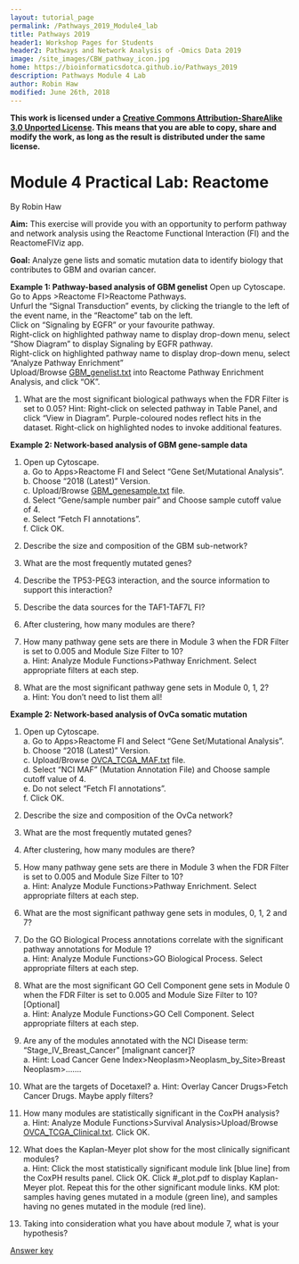 ```yaml
---
layout: tutorial_page
permalink: /Pathways_2019_Module4_lab
title: Pathways 2019
header1: Workshop Pages for Students
header2: Pathways and Network Analysis of -Omics Data 2019
image: /site_images/CBW_pathway_icon.jpg
home: https://bioinformaticsdotca.github.io/Pathways_2019
description: Pathways Module 4 Lab
author: Robin Haw
modified: June 26th, 2018
---
```


**This work is licensed under a [Creative Commons Attribution-ShareAlike 3.0 Unported License](http://creativecommons.org/licenses/by-sa/3.0/deed.en_US). This means that you are able to copy, share and modify the work, as long as the result is distributed under the same license.**

# Module 4 Practical Lab: Reactome

By Robin Haw

**Aim:** This exercise will provide you with an opportunity to perform pathway and network analysis using the Reactome Functional Interaction (FI) and the ReactomeFIViz app. 

**Goal:** Analyze gene lists and somatic mutation data to identify biology that contributes to GBM and ovarian cancer.

**Example 1: Pathway-based analysis of GBM genelist**
Open up Cytoscape.   
Go to Apps >Reactome FI>Reactome Pathways.    
Unfurl the “Signal Transduction” events, by clicking the triangle to the left of the event name, in the “Reactome” tab on the left.   
Click on “Signaling by EGFR” or your favourite pathway.   
Right-click on highlighted pathway name to display drop-down menu, select “Show Diagram” to display Signaling by EGFR pathway.  
Right-click on highlighted pathway name to display drop-down menu, select “Analyze Pathway Enrichment”   
Upload/Browse [GBM_genelist.txt](https://raw.githubusercontent.com/bioinformaticsdotca/HT-Biology_2017/master/GBM_genelist.txt) into Reactome Pathway Enrichment Analysis, and click “OK”.   

1.	What are the most significant biological pathways when the FDR Filter is set to 0.05?
Hint: Right-click on selected pathway in Table Panel, and click “View in Diagram”. Purple-coloured nodes reflect hits in the dataset. Right-click on highlighted nodes to invoke additional features.


**Example 2: Network-based analysis of GBM gene-sample data** 
1. Open up Cytoscape.   
a.	Go to Apps>Reactome FI and Select “Gene Set/Mutational Analysis”.    
b.	Choose “2018 (Latest)” Version.   
c.	Upload/Browse [GBM_genesample.txt](https://raw.githubusercontent.com/bioinformaticsdotca/HT-Biology_2017/master/GBM_genesample.txt) file.   
d.	Select “Gene/sample number pair” and Choose sample cutoff value of 4.   
e.	Select “Fetch FI annotations”.   
f.	Click OK.  

2.	Describe the size and composition of the GBM sub-network?  
3.	What are the most frequently mutated genes?
4.	Describe the TP53-PEG3 interaction, and the source information to support this interaction?  
5.	Describe the data sources for the TAF1-TAF7L FI?  
6.	After clustering, how many modules are there?   
7.	How many pathway gene sets are there in Module 3 when the FDR Filter is set to 0.005 and Module Size Filter to 10?   
a.	Hint: Analyze Module Functions>Pathway Enrichment. Select appropriate filters at each step.  
8.	What are the most significant pathway gene sets in Module 0, 1, 2?  
a.	Hint: You don’t need to list them all!   

**Example 2: Network-based analysis of OvCa somatic mutation**   
1.	Open up Cytoscape.   
a.	Go to Apps>Reactome FI and Select “Gene Set/Mutational Analysis”.    
b.	Choose “2018 (Latest)” Version.   
c.	Upload/Browse [OVCA_TCGA_MAF.txt](https://raw.githubusercontent.com/bioinformatics-ca/bioinformatics-ca.github.io/master/2016_workshops/cancer/OVCA_TCGA_MAF.txt) file.   
d.	Select “NCI MAF” (Mutation Annotation File) and Choose sample cutoff value of 4.   
e.	Do not select “Fetch FI annotations”.   
f.	Click OK.  

2.	Describe the size and composition of the OvCa network?  
3.	What are the most frequently mutated genes?  
4.	After clustering, how many modules are there?   
5.	How many pathway gene sets are there in Module 3 when the FDR Filter is set to 0.005 and Module Size Filter to 10?  
a.	Hint: Analyze Module Functions>Pathway Enrichment. Select appropriate filters at each step.  
6.	What are the most significant pathway gene sets in modules, 0, 1, 2 and 7?   
7.	Do the GO Biological Process annotations correlate with the significant pathway annotations for Module 1?   
a.	Hint: Analyze Module Functions>GO Biological Process. Select appropriate filters at each step.  
8.	What are the most significant GO Cell Component gene sets in Module 0 when the FDR Filter is set to 0.005 and Module Size Filter to 10? [Optional]  
a.	Hint: Analyze Module Functions>GO Cell Component. Select appropriate filters at each step.  
9.	Are any of the modules annotated with the NCI Disease term: “Stage_IV_Breast_Cancer” [malignant cancer]?  
a.	Hint: Load Cancer Gene Index>Neoplasm>Neoplasm_by_Site>Breast Neoplasm>…….  
10.	What are the targets of Docetaxel?
a.	Hint: Overlay Cancer Drugs>Fetch Cancer Drugs. Maybe apply filters? 
11.	How many modules are statistically significant in the CoxPH analysis?   
a.	Hint: Analyze Module Functions>Survival Analysis>Upload/Browse [OVCA_TCGA_Clinical.txt](https://raw.githubusercontent.com/bioinformatics-ca/bioinformatics-ca.github.io/master/2016_workshops/cancer/OVCA_TCGA_Clinical.txt). Click OK.  
12.	What does the Kaplan-Meyer plot show for the most clinically significant modules?  
a.	Hint: Click the most statistically significant module link [blue line] from the CoxPH results panel. Click OK. Click #_plot.pdf to display Kaplan-Meyer plot. Repeat this for the other significant module links. KM plot: samples having genes mutated in a module (green line), and samples having no genes mutated in the module (red line).    
13. Taking into consideration what you have about module 7, what is your hypothesis?

[Answer key](https://bioinformaticsdotca.github.io/Pathways_2019_Module4_lab_answers)
